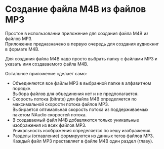 # Создание файла M4B из файлов MP3
Простое в использовании приложение для создания файла M4B из файлов MP3.  
Приложение предназначено в первую очередь для создания аудиокниг в формате M4B.

Для создания файла M4B надо просто выбрать папку с файлами MP3 и указать имя создаваемого файла M4B.

Остальное приложение сделает само:
- Объединяются все файлы MP3 в выбранной папке в алфавитном порядке.  
Выбора файлов для объединения нет и не предполагается.
- Скорость потока (bitrate) для файла M4B определяется по максимальной скорости потока файлов MP3.  
Выбирается оптимальная скорость потока из поддерживаемых пакетом NAudio скоростей потока.
- В создаваемый файл M4B добавляются только уникальные изображения из всех файлов MP3.  
Уникальность изображения определяется по хешу изображения.
- Разделы (оглавление) формируются из данных тегов файлов MP3.  
Каждый файл MP3 преставляет в файле M4B один раздел (главу).

